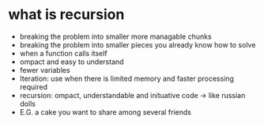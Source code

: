 # what is recursion

- breaking the problem into smaller more managable chunks
- breaking the problem into smaller pieces you already know how to solve
- when a function calls itself
- ompact and easy to understand
- fewer variables
- Iteration: use when there is limited memory and faster processing required
- recursion: ompact, understandable and inituative code -> like russian dolls
- E.G. a cake you want to share among several friends